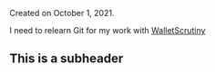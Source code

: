 Created on October 1, 2021. 

I need to relearn Git for my work with [WalletScrutiny](https://walletscrutiny.com)

## This is a subheader
